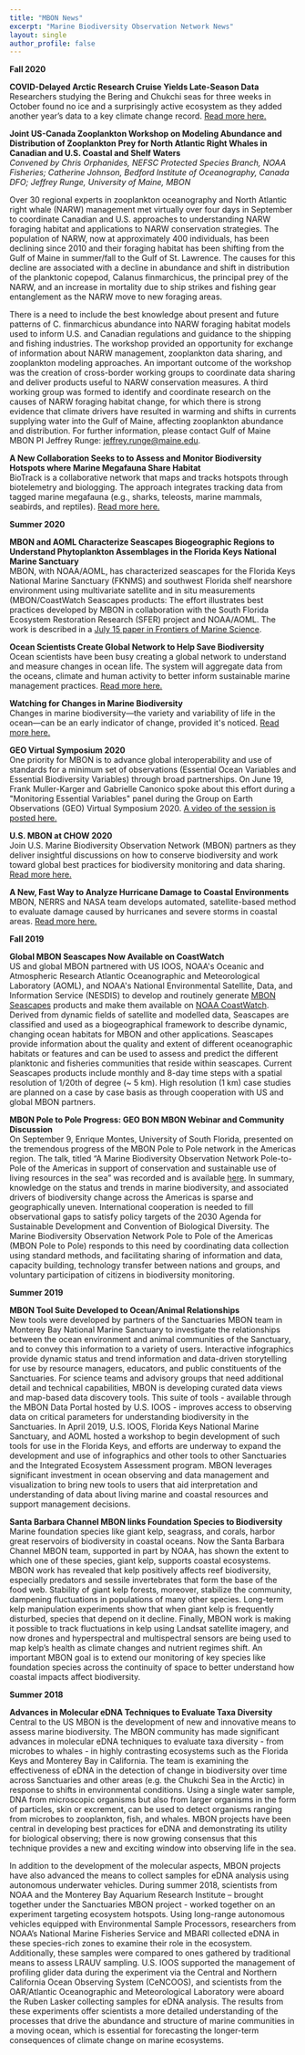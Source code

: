 ```yaml
---
title: "MBON News"
excerpt: "Marine Biodiversity Observation Network News"
layout: single
author_profile: false
---
```

**Fall 2020**

**COVID-Delayed Arctic Research Cruise Yields Late-Season Data**<br>
Researchers studying the Bering and Chukchi seas for three weeks in October found no ice and a surprisingly active ecosystem as they added another year’s data to a key climate change record. [Read more here.](https://news.uaf.edu/covid-delayed-arctic-research-cruise-yields-late-season-data/)

**Joint US-Canada Zooplankton Workshop on Modeling Abundance and Distribution of Zooplankton Prey for North Atlantic Right Whales in Canadian and U.S. Coastal and Shelf Waters**<br>
_Convened by Chris Orphanides, NEFSC Protected Species Branch, NOAA Fisheries; Catherine Johnson, Bedford Institute of Oceanography, Canada DFO; Jeffrey Runge, University of Maine, MBON_<br>

Over 30 regional experts in zooplankton oceanography and North Atlantic right whale (NARW) management met virtually over four days in September to coordinate Canadian and U.S. approaches to understanding NARW foraging habitat and applications to NARW conservation strategies. The population of NARW, now at approximately 400 individuals, has been declining since 2010 and their foraging habitat has been shifting from the Gulf of Maine in summer/fall to the Gulf of St. Lawrence. The causes for this decline are associated with a decline in abundance and shift in distribution of the planktonic copepod, Calanus finmarchicus, the principal prey of the NARW, and an increase in mortality due to ship strikes and fishing gear entanglement as the NARW move to new foraging areas.

There is a need to include the best knowledge about present and future patterns of C. finmarchicus abundance into NARW foraging habitat models used to inform U.S. and Canadian regulations and guidance to the shipping and fishing industries. The workshop provided an opportunity for exchange of information about NARW management, zooplankton data sharing, and zooplankton modeling approaches.  An important outcome of the workshop was the creation of cross-border working groups to coordinate data sharing and deliver products useful to NARW conservation measures. A third working group was formed to identify and coordinate research on the causes of NARW foraging habitat change, for which there is strong evidence that climate drivers have resulted in warming and shifts in currents supplying water into the Gulf of Maine, affecting zooplankton abundance and distribution. For further information, please contact Gulf of Maine MBON PI Jeffrey Runge: [jeffrey.runge@maine.edu](mailto:jeffrey.runge@maine.edu).

**A New Collaboration Seeks to to Assess and Monitor Biodiversity Hotspots where Marine Megafauna Share Habitat**<br>
BioTrack is a collaborative network that maps and tracks hotspots through biotelemetry and biologging. The approach integrates tracking data from tagged marine megafauna (e.g., sharks, teleosts, marine mammals, seabirds, and reptiles). [Read more here.](/pages/biotrack/)

**Summer 2020**

**MBON and AOML Characterize Seascapes Biogeographic Regions to Understand Phytoplankton Assemblages in the Florida Keys National Marine Sanctuary**<br>
MBON, with NOAA/AOML, has characterized seascapes for the Florida Keys National Marine Sanctuary (FKNMS) and southwest Florida shelf nearshore environment using multivariate satellite and in situ measurements (MBON/CoastWatch Seascapes products:  The effort illustrates best practices developed by MBON in collaboration with the South Florida Ecosystem Restoration Research (SFER) project and NOAA/AOML. The work is described in a [July 15 paper in Frontiers of Marine Science](https://www.frontiersin.org/articles/10.3389/fmars.2020.00575/full).

**Ocean Scientists Create Global Network to Help Save Biodiversity**<br>
Ocean scientists have been busy creating a global network to understand and measure changes in ocean life. The system will aggregate data from the oceans, climate and human activity to better inform sustainable marine management practices. [Read more here.](https://www.ecowatch.com/ocean-scientists-biodiversity-network-2646381356.html)

**Watching for Changes in Marine Biodiversity**<br>
Changes in marine biodiversity—the variety and variability of life in the ocean—can be an early indicator of change, provided it's noticed. [Read more here.](https://www.maritime-executive.com/editorials/watching-for-changes-in-marine-biodiversity/)

**GEO Virtual Symposium 2020**  
One priority for MBON is to advance global interoperability and use of standards for a minimum set of observations (Essential Ocean Variables and Essential Biodiversity Variables) through broad partnerships. On June 19, Frank Muller-Karger and Gabrielle Canonico spoke about this effort during a "Monitoring Essential Variables" panel during the Group on Earth Observations (GEO) Virtual Symposium 2020. [A video of the session is posted here.](https://earthobservations.org/symposium2020.php?session=12)

**U.S. MBON at CHOW 2020**<br>
Join U.S. Marine Biodiversity Observation Network (MBON) partners as they deliver insightful discussions on how to conserve biodiversity and work toward global best practices for biodiversity monitoring and data sharing. [Read more here.](https://marinesanctuary.org/capitol-hill-ocean-week/)

**A New, Fast Way to Analyze Hurricane Damage to Coastal Environments**<br>
MBON, NERRS and NASA team develops automated, satellite-based method to evaluate damage caused by hurricanes and severe storms in coastal areas. [Read more here.](https://www.usf.edu/marine-science/news/2020/a-new-fast-way-to-analyze-hurricane-damage-to-coastal-environments.aspx)

**Fall 2019**

**Global MBON Seascapes Now Available on CoastWatch**  
US and global MBON partnered with US IOOS, NOAA's Oceanic and Atmospheric Research Atlantic Oceanographic and Meteorological Laboratory (AOML), and NOAA's National Environmental Satellite, Data, and Information Service (NESDIS) to develop and routinely generate [MBON Seascapes](https://coastwatch.noaa.gov/cw/satellite-data-products/multi-parameter-models/seascape-pelagic-habitat-classification.html) products and make them available on [NOAA CoastWatch](https://coastwatch.noaa.gov/cw/index.html). Derived from dynamic fields of satellite and modelled data, Seascapes are classified and used as a biogeographical framework to describe dynamic, changing ocean habitats for MBON and other applications. Seascapes provide information about the quality and extent of different oceanographic habitats or features and can be used to assess and predict the different planktonic and fisheries communities that reside within seascapes. Current Seascapes products include monthly and 8-day time steps with a spatial resolution of 1/20th of degree (~ 5 km). High resolution (1 km) case studies are planned on a case by case basis as through cooperation with US and global MBON partners.

**MBON Pole to Pole Progress: GEO BON MBON Webinar and Community Discussion**  
On September 9, Enrique Montes, University of South Florida, presented on the tremendous progress of the MBON Pole to Pole network in the Americas region. The talk, titled “A Marine Biodiversity Observation Network Pole-to-Pole of the Americas in support of conservation and sustainable use of living resources in the sea” was recorded and is available [here](https://usf.app.box.com/s/08569c61yektdv3odcgwuy5x1cmvuy8p). In summary, knowledge on the status and trends in marine biodiversity, and associated drivers of biodiversity change across the Americas is sparse and geographically uneven. International cooperation is needed to fill observational gaps to satisfy policy targets of the 2030 Agenda for Sustainable Development and Convention of Biological Diversity. The Marine Biodiversity Observation Network Pole to Pole of the Americas (MBON Pole to Pole) responds to this need by coordinating data collection using standard methods, and facilitating sharing of information and data, capacity building, technology transfer between nations and groups, and voluntary participation of citizens in biodiversity monitoring.

**Summer 2019**

**MBON Tool Suite Developed to Ocean/Animal Relationships**  
New tools were developed by partners of the Sanctuaries MBON team in Monterey Bay National Marine Sanctuary to investigate the relationships between the ocean environment and animal communities of the Sanctuary, and to convey this information to a variety of users. Interactive infographics provide dynamic status and trend information and data-driven storytelling for use by resource managers, educators, and public constituents of the Sanctuaries. For science teams and advisory groups that need additional detail and technical capabilities, MBON is developing curated data views and map-based data discovery tools. This suite of tools - available through the MBON Data Portal hosted by U.S. IOOS - improves access to observing data on critical parameters for understanding biodiversity in the Sanctuaries. In April 2019, U.S. IOOS, Florida Keys National Marine Sanctuary, and AOML hosted a workshop to begin development of such tools for use in the Florida Keys, and efforts are underway to expand the development and use of infographics and other tools to other Sanctuaries and the Integrated Ecosystem Assessment program. MBON leverages significant investment in ocean observing and data management and visualization to bring new tools to users that aid interpretation and understanding of data about living marine and coastal resources and support management decisions.

**Santa Barbara Channel MBON links Foundation Species to Biodiversity**  
Marine foundation species like giant kelp, seagrass, and corals, harbor great reservoirs of biodiversity in coastal oceans. Now the Santa Barbara Channel MBON team, supported in part by NOAA, has shown the extent to which one of these species, giant kelp, supports coastal ecosystems. MBON work has revealed that kelp positively affects reef biodiversity, especially predators and sessile invertebrates that form the base of the food web. Stability of giant kelp forests, moreover, stabilize the community, dampening fluctuations in populations of many other species. Long-term kelp manipulation experiments show that when giant kelp is frequently disturbed, species that depend on it decline. Finally, MBON work is making it possible to track fluctuations in kelp using Landsat satellite imagery, and now drones and hyperspectral and multispectral sensors are being used to map kelp’s health as climate changes and nutrient regimes shift. An important MBON goal is to extend our monitoring of key species like foundation species across the continuity of space to better understand how coastal impacts affect biodiversity.

**Summer 2018**

**Advances in Molecular eDNA Techniques to Evaluate Taxa Diversity**  
Central to the US MBON is the development of new and innovative means to assess marine biodiversity. The MBON community has made significant advances in molecular eDNA techniques to evaluate taxa diversity - from microbes to whales - in highly contrasting ecosystems such as the Florida Keys and Monterey Bay in California. The team is examining the effectiveness of eDNA in the detection of change in biodiversity over time across Sanctuaries and other areas (e.g. the Chukchi Sea in the Arctic) in response to shifts in environmental conditions. Using a single water sample, DNA from microscopic organisms but also from larger organisms in the form of particles, skin or excrement, can be used to detect organisms ranging from microbes to zooplankton, fish, and whales. MBON projects have been central in developing best practices for eDNA and demonstrating its utility for biological observing; there is now growing consensus that this technique provides a new and exciting window into observing life in the sea.  

In addition to the development of the molecular aspects, MBON projects have also advanced the means to collect samples for eDNA analysis using autonomous underwater vehicles. During summer 2018, scientists from NOAA and the Monterey Bay Aquarium Research Institute – brought together under the Sanctuaries MBON project - worked together on an experiment targeting ecosystem hotspots. Using long-range autonomous vehicles equipped with Environmental Sample Processors, researchers from NOAA’s National Marine Fisheries Service and MBARI collected eDNA in these species-rich zones to examine their role in the ecosystem. Additionally, these samples were compared to ones gathered by traditional means to assess LRAUV sampling. U.S. IOOS supported the management of profiling glider data during the experiment via the Central and Northern California Ocean Observing System (CeNCOOS), and scientists from the OAR/Atlantic Oceanographic and Meteorological Laboratory were aboard the Ruben Lasker collecting samples for eDNA analysis. The results from these experiments offer scientists a more detailed understanding of the processes that drive the abundance and structure of marine communities in a moving ocean, which is essential for forecasting the longer-term consequences of climate change on marine ecosystems.
